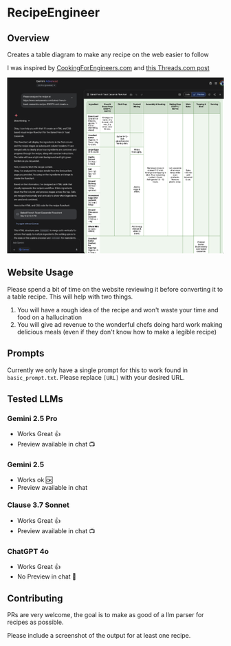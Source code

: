 # RecipeEngineer

## Overview

Creates a table diagram to make any recipe on the web easier to follow

I was inspired by
[CookingForEngineers.com](https://www.cookingforengineers.com/recipe/230/Macaroni-and-Cheese-Bake)
and [this Threads.com
post](https://www.threads.com/@dreki/post/DJe_S36Sk28?xmt=AQF0dSKLjyodRC8Dg6o65F1DH6we4Rh3XqIhzkS3RtOyKw)


![example recipe](gemini_recipe_example.png)

## Website Usage

Please spend a bit of time on the website reviewing it before converting it to a table
recipe. This will help with two things.

1. You will have a rough idea of the recipe and won't waste your time and food on a
   hallucination
2. You will give ad revenue to the wonderful chefs doing hard work making delicious
   meals (even if they don't know how to make a legible recipe)

## Prompts

Currently we only have a single prompt for this to work found in `basic_prompt.txt`.
Please replace `[URL]` with your desired URL.

## Tested LLMs

### Gemini 2.5 Pro

- Works Great 👍
- Preview available in chat 📺

### Gemini 2.5

- Works ok 🆗
- Preview available in chat

### Clause 3.7 Sonnet

- Works Great 👍
- Preview available in chat 📺


### ChatGPT 4o
- Works Great 👍
- No Preview in chat 🦯

## Contributing

PRs are very welcome, the goal is to make as good of a llm parser for recipes as
possible.

Please include a screenshot of the output for at least one recipe.
